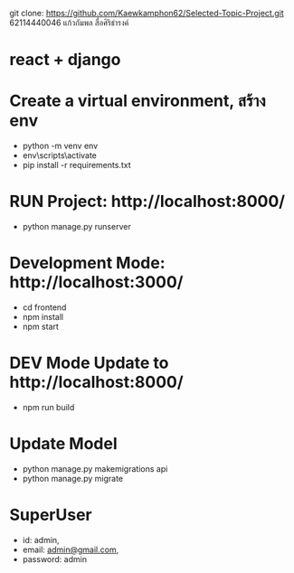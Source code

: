 git clone: https://github.com/Kaewkamphon62/Selected-Topic-Project.git
62114440046 แก้วกัมพล สื่อศิริธำรงค์

# react + django

# Create a virtual environment, สร้าง env
* python -m venv env
* env\scripts\activate
* pip install -r requirements.txt

# RUN Project: http://localhost:8000/
* python manage.py runserver

# Development Mode: http://localhost:3000/
* cd frontend
* npm install
* npm start
# DEV Mode Update to http://localhost:8000/
* npm run build

# Update Model
* python manage.py makemigrations api
* python manage.py migrate


# SuperUser
* id:         admin,
* email:      admin@gmail.com,
* password:   admin